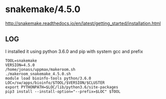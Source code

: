 snakemake/4.5.0
========================

<http://snakemake.readthedocs.io/en/latest/getting_started/installation.html>

LOG
---

I installed it using python 3.6.0 and pip with system gcc and prefix 

    TOOL=snakemake
    VERSION=4.5.0
    /home/jonass/uppmax/makeroom.sh
    ./makeroom_snakemake_4.5.0.sh
    module load bioinfo-tools python/3.6.0
    LOC=/sw/apps/bioinfo/$TOOL/$VERSION/$CLUSTER
    export PYTHONPATH=$LOC/lib/python3.6/site-packages
    pip3 install --install-option="--prefix=$LOC" $TOOL


